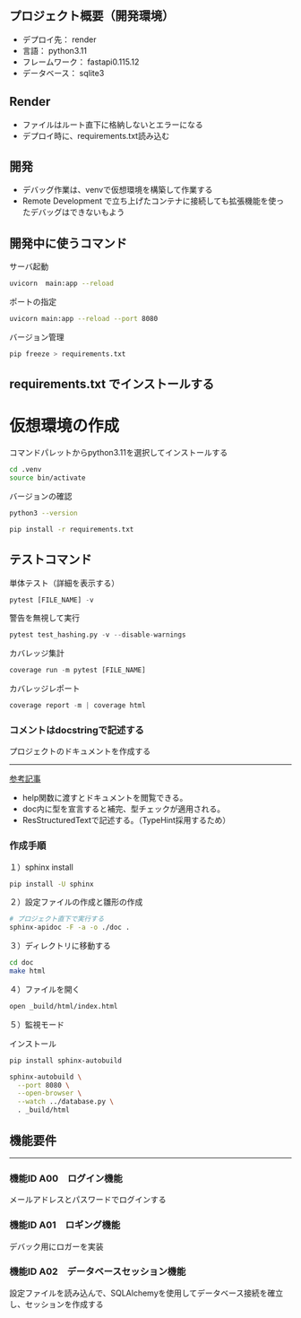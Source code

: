 ## プロジェクト概要（開発環境）

- デプロイ先： render
- 言語： python3.11
- フレームワーク： fastapi0.115.12
- データベース： sqlite3


## Render

- ファイルはルート直下に格納しないとエラーになる
- デプロイ時に、requirements.txt読み込む


## 開発
- デバッグ作業は、venvで仮想環境を構築して作業する
- Remote Development で立ち上げたコンテナに接続しても拡張機能を使ったデバッグはできないもよう


## 開発中に使うコマンド

サーバ起動
```bash
uvicorn  main:app --reload
```
ポートの指定
```bash
uvicorn main:app --reload --port 8080
```

バージョン管理
```bash
pip freeze > requirements.txt
```

## requirements.txt でインストールする

# 仮想環境の作成

コマンドパレットからpython3.11を選択してインストールする

```bash
cd .venv
source bin/activate
```

バージョンの確認
```bash
python3 --version
```

```bash
pip install -r requirements.txt
```

## テストコマンド

単体テスト（詳細を表示する）
```python
pytest [FILE_NAME] -v
```

警告を無視して実行
```python
pytest test_hashing.py -v --disable-warnings
```

カバレッジ集計
```python
coverage run -m pytest [FILE_NAME]
```

カバレッジレポート
```python
coverage report -m | coverage html
```


### コメントはdocstringで記述する
プロジェクトのドキュメントを作成する

---

[参考記事](https://techplay.jp/column/1842)

- help関数に渡すとドキュメントを閲覧できる。
- doc内に型を宣言すると補完、型チェックが適用される。
- ResStructuredTextで記述する。（TypeHint採用するため）

### 作成手順

１）sphinx install
```bash
pip install -U sphinx
```

２）設定ファイルの作成と雛形の作成
```bash
# プロジェクト直下で実行する
sphinx-apidoc -F -a -o ./doc .
```

３）ディレクトリに移動する
```bash
cd doc
make html
```

４）ファイルを開く
```bash
open _build/html/index.html
```

５）監視モード

インストール
```bash
pip install sphinx-autobuild
```

```bash
sphinx-autobuild \
  --port 8080 \
  --open-browser \
  --watch ../database.py \
  . _build/html
```


## 機能要件

---

### 機能ID A00　ログイン機能
メールアドレスとパスワードでログインする

### 機能ID A01　ロギング機能
デバック用にロガーを実装

### 機能ID A02　データベースセッション機能
設定ファイルを読み込んで、SQLAlchemyを使用してデータベース接続を確立し、セッションを作成する
